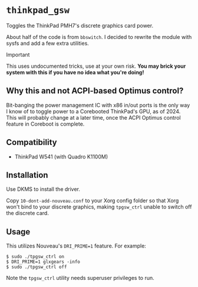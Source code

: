 # `thinkpad_gsw`

Toggles the ThinkPad PMH7's discrete graphics card power.

About half of the code is from `bbswitch`. I decided to rewrite the module with
sysfs and add a few extra utilities.

> [!IMPORTANT]
> This uses undocumented tricks, use at your own risk.
> **You may brick your system with this if you have no idea what you're doing!**

## Why this and not ACPI-based Optimus control?

Bit-banging the power management IC with x86 in/out ports is the only way I 
know of to toggle power to a Corebooted ThinkPad's GPU, as of 2024. This will 
probably change at a later time, once the ACPI Optimus control feature in 
Coreboot is complete.

## Compatibility

- ThinkPad W541 (with Quadro K1100M)

## Installation

Use DKMS to install the driver.

Copy `10-dont-add-nouveau.conf` to your Xorg config folder so that Xorg won't
bind to your discrete graphics, making `tpgsw_ctrl` unable to switch off the
discrete card.

## Usage

This utilizes Nouveau's `DRI_PRIME=1` feature. For example:

```shell
$ sudo ./tpgsw_ctrl on
$ DRI_PRIME=1 glxgears -info
$ sudo ./tpgsw_ctrl off
```

Note the `tpgsw_ctrl` utility needs superuser privileges to run.
